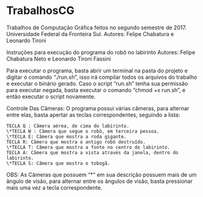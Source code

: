 # TrabalhosCG
Trabalhos de Computação Gráfica feitos no segundo semestre de 2017. Universidade Federal da Fronteira Sul. Autores: Felipe Chabatura e Leonardo Tironi

Instruções para execução do programa do robô no labirinto
Autores: Felipe Chabatura Neto e Leonardo Tironi Fassini

Para executar o programa, basta abrir um terminal na pasta do projeto e digitar o comando “./run.sh”, isso irá compilar todos os arquivos do trabalho e executar o binário gerado. Caso o script “run.sh” tenha sua permissão para executar negada, basta executar o comando “chmod +x run.sh”, e então executar o script novamente.

Controle Das Câmeras: O programa possui várias câmeras, para alternar entre elas, basta apertar as teclas correspondentes, seguindo a lista:

	TECLA Q : Câmera aérea, de cima do labirinto.
	\*TECLA W : Câmera que segue o robô, em terceira pessoa.
	\*TECLA E: Câmera que mostra a roda gigante.
	TECLA R: Câmera que mostra o antigo robô destruído.
	\*TECLA T: Câmera que mostra a fonte no centro do labirinto.
	TECLA A: Câmera que mostra a vista através da janela, dentro do labirinto.
	\*TECLA S: Câmera que mostra o tobogã.

OBS: As Câmeras que possuem “\*” em sua descrição possuem mais de um ângulo de visão, para alternar entre os ângulos de visão, basta pressionar mais uma vez a tecla correspondente.
